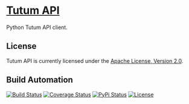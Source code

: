 # [Tutum API](http://tutum-api.hive.pt)

Python Tutum API client.

## License

Tutum API is currently licensed under the [Apache License, Version 2.0](http://www.apache.org/licenses/).

## Build Automation

[![Build Status](https://travis-ci.com/hivesolutions/tutum_api.svg?branch=master)](https://travis-ci.com/hivesolutions/tutum_api)
[![Coverage Status](https://coveralls.io/repos/hivesolutions/tutum_api/badge.svg?branch=master)](https://coveralls.io/r/hivesolutions/tutum_api?branch=master)
[![PyPi Status](https://img.shields.io/pypi/v/tutum_api.svg)](https://pypi.python.org/pypi/tutum_api)
[![License](https://img.shields.io/badge/license-Apache%202.0-blue.svg)](https://www.apache.org/licenses/)
